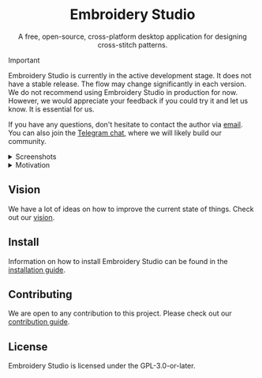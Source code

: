 <div align="center">

# Embroidery Studio

A free, open-source, cross-platform desktop application for designing cross-stitch patterns.

</div>

> [!IMPORTANT]
> Embroidery Studio is currently in the active development stage.
> It does not have a stable release.
> The flow may change significantly in each version.
> We do not recommend using Embroidery Studio in production for now.
> However, we would appreciate your feedback if you could try it and let us know.
> It is essential for us.

If you have any questions, don't hesitate to contact the author via [email](mailto:nazarantoniuk18@gmail.com).
You can also join the [Telegram chat](https://t.me/embroidery_space), where we will likely build our community.

<details>
<summary>Screenshots</summary>

![Embroidery Studio interface start screen](./images/first-screen.png)
![Embroidery Studio interface with a sample pattern opened](./images/opened-pattern.png)
![Embroidery Studio interface with Palette Editing enabled and Canvas Settings popup visible](./images/palette-canvas-properties.png)
![Embroidery Studio view styles collage](./images/styles.png)

</details>

<details>
<summary>Motivation</summary>

## Backstory

[Pattern Maker for Cross Stitch](https://web.archive.org/web/20191127080612/http://www.hobbyware.com:80) dominated the embroidery software industry for about 30 years.
It was a great software that provided users with many features to create embroidery patterns. 😍

Over the past decade, this product hasn't developed much, moving more to the maintenance stage instead.
And then on 31 December 2019, the company closed down, finally [ending support for](https://web.archive.org/web/20191216014549/http://www.hobbyware.com:80) and further development of PM, and completely disappeared from the horizon, there is no longer any contact with them.

At the moment, the only existing edition (at least the only one known to the author) is the russian 🤮 cracked and patched version.
If you care about your information security, we strongly recommend that you don't even try to find this version, let alone download and install it on your computer.

It's worth noting that quite a few applications (both desktop and mobile) from other developers are also on the market.
However, most of them have remained at the level of PM usability (and sometimes even took a step back).
They're constrained in terms of functionality: in general, they are just for viewing existing patterns without the ability to edit and create new ones.

Considering these circumstances and the author's love for the art of embroidery, it was decided to start developing a fundamentally new application: Embroidery Studio.
We plan to improve this kind of software's already established basic functionality and implement an ideologically new one.

</details>

## Vision

We have a lot of ideas on how to improve the current state of things.
Check out our [vision](./VISION.md).

## Install

Information on how to install Embroidery Studio can be found in the [installation guide](./INSTALLATION.md).

## Contributing

We are open to any contribution to this project.
Please check out our [contribution guide](./CONTRIBUTING.md).

## License

Embroidery Studio is licensed under the GPL-3.0-or-later.
